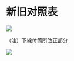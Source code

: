 # 新旧对照表

![](https://www.nta.go.jp/tmp/8f60ea62-ca03-4b0a-a396-342f9007ca67/images/f7bccb9ef577cb4072a5827ba94c215c973cadb5fc735be67ad93b041ce5cc5f.jpg)

（注）下線付筒所改正部分

![](https://www.nta.go.jp/tmp/8f60ea62-ca03-4b0a-a396-342f9007ca67/images/4052502f9e06982b246670c140a8f6db54be0e805ebe448cd913c99c4d968597.jpg)